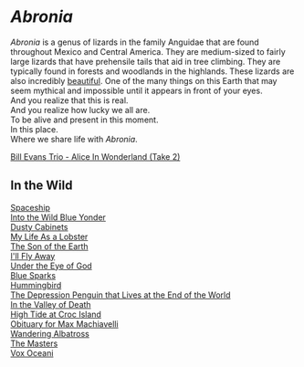 # <i>Abronia</i>

<i>Abronia</i> is a genus of lizards in the family Anguidae that are found throughout Mexico and Central America. They are medium-sized to fairly large lizards that have prehensile tails that aid in tree climbing. They are typically found in forests and woodlands in the highlands.
These lizards are also incredibly [beautiful](https://www.inaturalist.org/taxa/31997-Abronia/browse_photos). One of the many things on this Earth that may seem mythical and impossible until it appears in front of your eyes.<br />
And you realize that this is real.<br />
And you realize how lucky we all are.<br />
To be alive and present in this moment.<br />
In this place.<br />
Where we share life with <i>Abronia</i>.


[Bill Evans Trio - Alice In Wonderland (Take 2)](https://www.youtube.com/watch?v=HgwPvFeBRIw)


## In the Wild

[Spaceship](https://github.com/leroy-nunez/Abronia/blob/main/In_the_Wild/Spaceship.md)<br />
[Into the Wild Blue Yonder](https://github.com/leroy-nunez/Abronia/blob/main/In_the_Wild/Into_the_Wild_Blue_Yonder.md)<br />
[Dusty Cabinets](https://github.com/leroy-nunez/Abronia/blob/main/In_the_Wild/Dusty_Cabinets.md)<br />
[My Life As a Lobster](https://github.com/leroy-nunez/Abronia/blob/main/In_the_Wild/My_Life_As_A_Lobster.md)<br />
[The Son of the Earth](https://github.com/leroy-nunez/Abronia/blob/main/In_the_Wild/The_Son_of_the_Earth.md)<br />
[I'll Fly Away](https://github.com/leroy-nunez/Abronia/blob/main/In_the_Wild/I'll_Fly_Away.md)<br />
[Under the Eye of God](https://github.com/leroy-nunez/Abronia/blob/main/In_the_Wild/Under_the_Eye_of_God.md)<br />
[Blue Sparks](https://github.com/leroy-nunez/Abronia/blob/main/In_the_Wild/Blue_Sparks.md)<br />
[Hummingbird](https://github.com/leroy-nunez/Abronia/blob/main/In_the_Wild/Hummingbird.md)<br />
[The Depression Penguin that Lives at the End of the World](https://github.com/leroy-nunez/Abronia/blob/main/In_the_Wild/The_Depression_Penguin_that_Lives_at_the_End_of_the_World.md)<br />
[In the Valley of Death](https://github.com/leroy-nunez/Abronia/blob/main/In_the_Wild/In_the_Valley_of_Death.md)<br />
[High Tide at Croc Island](https://github.com/leroy-nunez/Abronia/blob/main/In_the_Wild/High_Tide_at_Croc_Island.md)<br />
[Obituary for Max Machiavelli](https://github.com/leroy-nunez/Abronia/blob/main/In_the_Wild/Obituary_for_Max_Machiavelli.md)<br />
[Wandering Albatross](https://github.com/leroy-nunez/Abronia/blob/main/In_the_Wild/Wandering_Albatross.md)<br />
[The Masters](https://github.com/leroy-nunez/Abronia/blob/main/In_the_Wild/The_Masters.md)<br />
[Vox Oceani](https://github.com/leroy-nunez/Abronia/blob/main/In_the_Wild/Vox_Oceani.md)<br />
